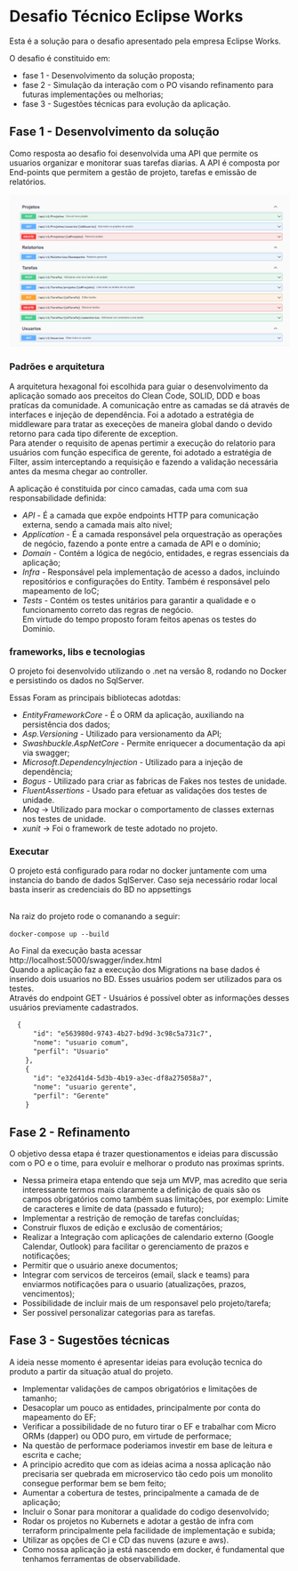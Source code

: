 # Desafio Técnico Eclipse Works
Esta é a solução para o desafio apresentado pela empresa Eclipse Works.

O desafio é constituido em:
* fase 1 - Desenvolvimento da solução proposta;
* fase 2 - Simulação da interação com o PO visando refinamento para futuras implementações ou melhorias;
* fase 3 - Sugestões técnicas para evolução da aplicação.

## Fase 1 - Desenvolvimento da solução

Como resposta ao desafio foi desenvolvida uma API que permite os usuarios organizar e monitorar suas tarefas diarias.
A API é composta por End-points que permitem a gestão de projeto, tarefas e emissão de relatórios.<br>

![alt](docs/swagger-api.png)

### Padrões e arquitetura
A arquitetura hexagonal foi escolhida para guiar o desenvolvimento da aplicação somado aos preceitos do Clean Code, SOLID, DDD e boas pratícas da comunidade.
A comunicação entre as camadas se dá através de interfaces e injeção de dependência. Foi a adotado a estratégia de middleware para tratar as execeções de maneira global
dando o devido retorno para cada tipo diferente de exception.<BR>
Para atender o requisito de apenas pertimir a execução do relatorio para usuários com função especifica de gerente, foi adotado a estratégia de Filter, assim interceptando a requisição 
e fazendo a validação necessária antes da mesma chegar ao controller.<br>

A aplicação é constituida por cinco camadas, cada uma com sua responsabilidade definida:
* *API* - É a camada que expõe endpoints HTTP para comunicação externa, sendo a camada mais alto nivel;
* *Application* - É a camada responsável pela orquestração as operações de negócio, fazendo a ponte entre a camada de API e o domínio;
* *Domain* - Contém a lógica de negócio, entidades, e regras essenciais da aplicação;
* *Infra* - Responsável pela implementação de acesso a dados, incluindo repositórios e configurações do Entity. Também é responsável pelo mapeamento de IoC;
* *Tests* - Contém os testes unitários para garantir a qualidade e o funcionamento correto das regras de negócio.<br> 
Em virtude do tempo proposto foram feitos apenas os testes do Dominio. 

### frameworks, libs e tecnologias
O projeto foi desenvolvido utilizando o .net na versão 8, rodando no Docker e persistindo os dados no SqlServer.<br>

Essas Foram as principais bibliotecas adotdas:
* *EntityFrameworkCore* - É o ORM da aplicação, auxiliando na persistência dos dados;
* *Asp.Versioning* - Utilizado para versionamento da API;
* *Swashbuckle.AspNetCore* - Permite enriquecer a documentação da api via swagger;
* *Microsoft.DependencyInjection* - Utilizado para a injeção de dependência;
* *Bogus* - Utilizado para criar as fabricas de Fakes nos testes de unidade.
* *FluentAssertions* - Usado para efetuar as validações dos testes de unidade.
* *Moq* -> Utilizado para mockar o comportamento de classes externas nos testes de unidade.
* *xunit* -> Foi o framework de teste adotado no projeto.

### Executar
O projeto está configurado para rodar no docker juntamente com uma instancia do bando de dados SqlServer. Caso seja necessário rodar local basta inserir as credenciais do BD no appsettings<br>
<br>

Na raiz do projeto rode o comanando a seguir:<br>

``` docker-compose up --build ```

Ao Final da execução basta acessar http://localhost:5000/swagger/index.html <br>
Quando a aplicação faz a execução dos Migrations na base dados é inserido dois usuarios no BD. Esses usuários podem ser utilizados para os testes.<br>
Através do endpoint GET - Usuários é possível obter as informações desses usuários previamente cadastrados.

``` 
  {
      "id": "e563980d-9743-4b27-bd9d-3c98c5a731c7",
      "nome": "usuario comum",
      "perfil": "Usuario"
    },
    {
      "id": "e32d41d4-5d3b-4b19-a3ec-df8a275058a7",
      "nome": "usuario gerente",
      "perfil": "Gerente"
    }
 ```
## Fase 2 - Refinamento
O objetivo dessa etapa é trazer questionamentos e ideias para discussão com o PO e o time, para evoluir e melhorar o produto nas proximas sprints.

* Nessa primeira etapa entendo que seja um MVP, mas acredito que seria interessante termos mais claramente a definição de quais são os campos obrigatórios como também suas limitações, por exemplo: Limite de caracteres e  limite de data (passado e futuro);
*  Implementar a restrição de remoção de tarefas concluídas;
*  Construir fluxos de edição e exclusão de comentários;
*  Realizar a Integração com aplicações de calendario externo (Google Calendar, Outlook) para facilitar o gerenciamento de prazos e notificações;
*  Permitir que o usuário anexe documentos;
*  Integrar com servicos de terceiros (email, slack e teams) para enviarmos notificações para o usuario (atualizações, prazos, vencimentos);
*  Possibilidade de incluir mais de um responsavel pelo projeto/tarefa;
*  Ser possivel personalizar categorias para as tarefas.

## Fase 3 - Sugestões técnicas

A ideia nesse momento é apresentar ideias para evolução tecnica do produto a partir da situação atual do projeto.

* Implementar validações de campos obrigatórios e limitações de tamanho;
* Desacoplar um pouco as entidades, principalmente por conta do mapeamento do EF;
* Verificar a possibilidade de no futuro tirar o EF e trabalhar com Micro ORMs (dapper) ou ODO puro, em virtude de performace;
* Na questão de performace poderiamos investir em base de leitura e escrita e cache;
* A principio acredito que com as ideias acima a nossa aplicação não precisaria ser quebrada em microservico tão cedo pois um monolito consegue performar bem se bem feito;
* Aumentar a cobertura de testes, principalmente a camada de de aplicação;
* Incluir o Sonar para monitorar a qualidade do codigo desenvolvido;
* Rodar os projetos no Kubernets e adotar a gestão de infra com terraform principalmente pela facilidade de implementação e subida;
* Utilizar as opções de CI e CD das nuvens (azure e aws).
* Como nossa aplicação ja está nascendo em docker, é fundamental que tenhamos ferramentas de observabilidade.


